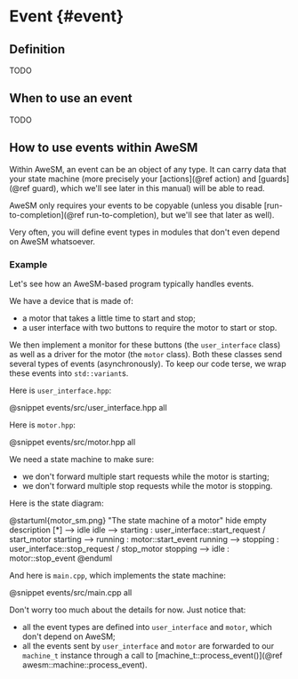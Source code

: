 # Event {#event}

## Definition

TODO

## When to use an event

TODO

## How to use events within AweSM

Within AweSM, an event can be an object of any type. It can carry data that your state machine (more precisely your [actions](@ref action) and [guards](@ref guard), which we'll see later in this manual) will be able to read.

AweSM only requires your events to be copyable (unless you disable [run-to-completion](@ref run-to-completion), but we'll see that later as well).

Very often, you will define event types in modules that don't even depend on AweSM whatsoever.

### Example

Let's see how an AweSM-based program typically handles events.

We have a device that is made of:
* a motor that takes a little time to start and stop;
* a user interface with two buttons to require the motor to start or stop.

We then implement a monitor for these buttons (the `user_interface` class) as well as a driver for the motor (the `motor` class). Both these classes send several types of events (asynchronously). To keep our code terse, we wrap these events into `std::variant`s.

Here is `user_interface.hpp`:

@snippet events/src/user_interface.hpp all

Here is `motor.hpp`:

@snippet events/src/motor.hpp all

We need a state machine to make sure:
* we don't forward multiple start requests while the motor is starting;
* we don't forward multiple stop requests while the motor is stopping.

Here is the state diagram:

@startuml{motor_sm.png} "The state machine of a motor"
hide empty description
[*] --> idle
idle --> starting : user_interface::start_request / start_motor
starting --> running : motor::start_event
running --> stopping : user_interface::stop_request / stop_motor
stopping --> idle : motor::stop_event
@enduml

And here is `main.cpp`, which implements the state machine:

@snippet events/src/main.cpp all

Don't worry too much about the details for now. Just notice that:
* all the event types are defined into `user_interface` and `motor`, which don't depend on AweSM;
* all the events sent by `user_interface` and `motor` are forwarded to our `machine_t` instance through a call to [machine_t::process_event()](@ref awesm::machine::process_event).
